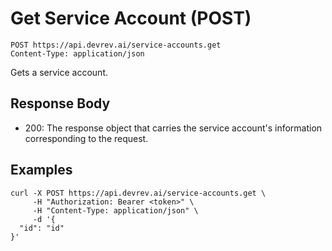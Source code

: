 # Get Service Account (POST)

```http
POST https://api.devrev.ai/service-accounts.get
Content-Type: application/json
```

Gets a service account.



## Response Body

- 200: The response object that carries the service account's information
corresponding to the request.


## Examples

```shell
curl -X POST https://api.devrev.ai/service-accounts.get \
     -H "Authorization: Bearer <token>" \
     -H "Content-Type: application/json" \
     -d '{
  "id": "id"
}'
```